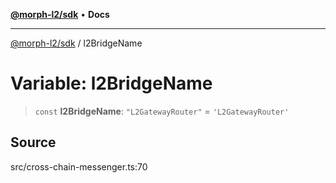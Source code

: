 [**@morph-l2/sdk**](../globals.md) • **Docs**

***

[@morph-l2/sdk](../globals.md) / l2BridgeName

# Variable: l2BridgeName

> `const` **l2BridgeName**: `"L2GatewayRouter"` = `'L2GatewayRouter'`

## Source

src/cross-chain-messenger.ts:70

